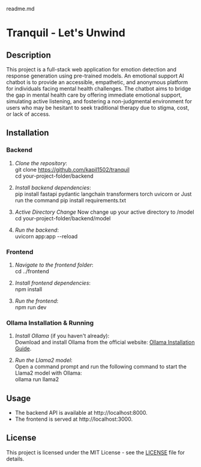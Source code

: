 readme.md

# Tranquil - Let's Unwind

## Description
This project is a full-stack web application for emotion detection and response generation using pre-trained models.
An emotional support AI chatbot is to provide an accessible, empathetic, and anonymous platform for individuals facing mental health challenges. The chatbot aims to bridge the gap in mental health care by offering immediate emotional support, simulating active listening, and fostering a non-judgmental environment for users who may be hesitant to seek traditional therapy due to stigma, cost, or lack of access.



## Installation

### Backend

1. *Clone the repository*:  
   git clone https://github.com/kapil1502/tranquil  
   cd your-project-folder/backend

2. *Install backend dependencies*:  
   pip install fastapi pydantic langchain transformers torch uvicorn
           or
   Just run the command pip install requirements.txt

3. *Active Directory Change*
   Now change up your active directory to /model
   cd your-project-folder/backend/model

4. *Run the backend*:  
   uvicorn app:app --reload

### Frontend

1. *Navigate to the frontend folder*:  
   cd ../frontend

2. *Install frontend dependencies*:  
   npm install

3. *Run the frontend*:  
   npm run dev

### Ollama Installation & Running

1. *Install Ollama* (if you haven't already):  
   Download and install Ollama from the official website: [Ollama Installation Guide](https://ollama.com/docs/install).

2. *Run the Llama2 model*:  
   Open a command prompt and run the following command to start the Llama2 model with Ollama:  
   ollama run llama2


## Usage

- The backend API is available at http://localhost:8000.
- The frontend is served at http://localhost:3000.

## License

This project is licensed under the MIT License - see the [LICENSE](LICENSE) file for details.
